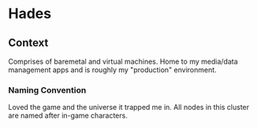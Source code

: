 # Hades

## Context

Comprises of baremetal and virtual machines. Home to my media/data management apps and is roughly my "production" environment.

### Naming Convention

Loved the game and the universe it trapped me in. All nodes in this cluster are named after in-game characters.
